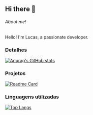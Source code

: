 ## Hi there 👋

###### About me!
Hello! I'm Lucas, a passionate developer.

### Detalhes

[![Anurag's GitHub stats](https://github-readme-stats.vercel.app/api?username=Lucashpinheiro&show_icons=true&theme=dark)](https://github.com/anuraghazra/github-readme-stats)

### Projetos

[![Readme Card](https://github-readme-stats.vercel.app/api/pin/?username=Lucashpinheiro&repo=clone_disney_plus.github.io&theme=dark)](https://github.com/anuraghazra/github-readme-stats)

### Linguagens utilizadas

[![Top Langs](https://github-readme-stats.vercel.app/api/top-langs/?username=Lucashpinheiro&layout=compact)](https://github.com/anuraghazra/github-readme-stats)
